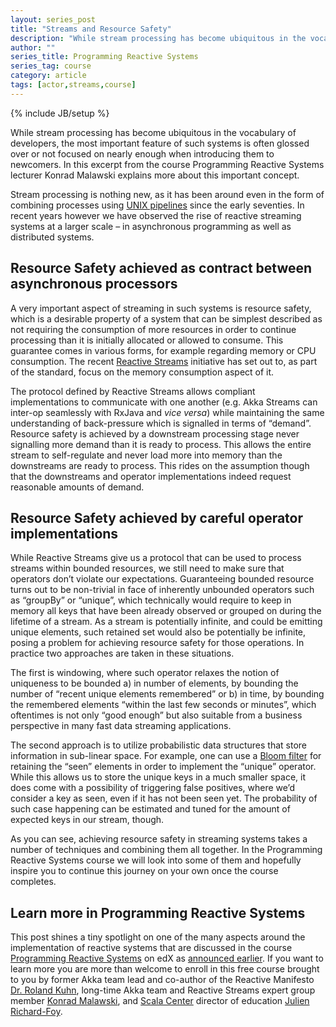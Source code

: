 ```yaml
---
layout: series_post
title: "Streams and Resource Safety"
description: "While stream processing has become ubiquitous in the vocabulary of developers, the most important feature of such systems is often glossed over or not focused on nearly enough when introducing them to newcomers."
author: ""
series_title: Programming Reactive Systems
series_tag: course
category: article
tags: [actor,streams,course]
---
```

{% include JB/setup %}

While stream processing has become ubiquitous in the vocabulary of developers, the most important feature of such systems is often glossed over or not focused on nearly enough when introducing them to newcomers. In this excerpt from the course Programming Reactive Systems lecturer Konrad Malawski explains more about this important concept.

Stream processing is nothing new, as it has been around even in the form of combining processes using [UNIX pipelines](https://en.wikipedia.org/wiki/Pipeline_(Unix)) since the early seventies. In recent years however we have observed the rise of reactive streaming systems at a larger scale – in asynchronous programming as well as distributed systems.

## Resource Safety achieved as contract between asynchronous processors

A very important aspect of streaming in such systems is resource safety, which is a desirable property of a system that can be simplest described as not requiring the consumption of more resources in order to continue processing than it is initially allocated or allowed to consume. This guarantee comes in various forms, for example regarding memory or CPU consumption. The recent [Reactive Streams](https://www.reactive-streams.org/) initiative has set out to, as part of the standard, focus on the memory consumption aspect of it.

The protocol defined by Reactive Streams allows compliant implementations to communicate with one another (e.g. Akka Streams can inter-op seamlessly with RxJava and *vice versa*) while maintaining the same understanding of back-pressure which is signalled in terms of “demand”. Resource safety is achieved by a downstream processing stage never signalling more demand than it is ready to process. This allows the entire stream to self-regulate and never load more into memory than the downstreams are ready to process. This rides on the assumption though that the downstreams and operator implementations indeed request reasonable amounts of demand.

## Resource Safety achieved by careful operator implementations

While Reactive Streams give us a protocol that can be used to process streams within bounded resources, we still need to make sure that operators don’t violate our expectations. Guaranteeing bounded resource turns out to be non-trivial in face of inherently unbounded operators  such as “groupBy” or “unique”, which technically would require to keep in memory all keys that have been already observed or grouped on during the lifetime of a stream. As a stream is potentially infinite, and could be emitting unique elements, such retained set would also be potentially be infinite, posing a problem for achieving resource safety for those operations. In practice two approaches are taken in these situations.

The first is windowing, where such operator relaxes the notion of uniqueness to be bounded a) in number of elements, by bounding the number of “recent unique elements remembered” or b) in time, by bounding the remembered elements “within the last few seconds or minutes”, which oftentimes is not only “good enough” but also suitable from a business perspective in many fast data streaming applications.

The second approach is to utilize probabilistic data structures that store information in sub-linear space. For example, one can use a [Bloom filter](https://en.wikipedia.org/wiki/Bloom_filter) for retaining the “seen” elements in order to implement the “unique” operator. While this allows us to store the unique keys in a much smaller space, it does come with a possibility of triggering false positives, where we’d consider a key as seen, even if it has not been seen yet. The probability of such case happening can be estimated and tuned for the amount of expected keys in our stream, though.

As you can see, achieving resource safety in streaming systems takes a number of techniques and combining them all together. In the Programming Reactive Systems course we will look into some of them and hopefully inspire you to continue this journey on your own once the course completes.

## Learn more in Programming Reactive Systems

This post shines a tiny spotlight on one of the many aspects around the implementation of reactive systems that are discussed in the course [Programming Reactive Systems](https://www.edx.org/course/programming-reactive-systems) on edX as [announced earlier](https://akka.io/blog/news/2019/02/04/programming-reactive-systems). If you want to learn more you are more than welcome to enroll in this free course brought to you by former Akka team lead and co-author of the Reactive Manifesto [Dr. Roland Kuhn](https://www.rolandkuhn.com/), long-time Akka team and Reactive Streams expert group member [Konrad Malawski](https://www.kto.so/), and [Scala Center](https://scala.epfl.ch/) director of education [Julien Richard-Foy](http://julien.richard-foy.fr/).

